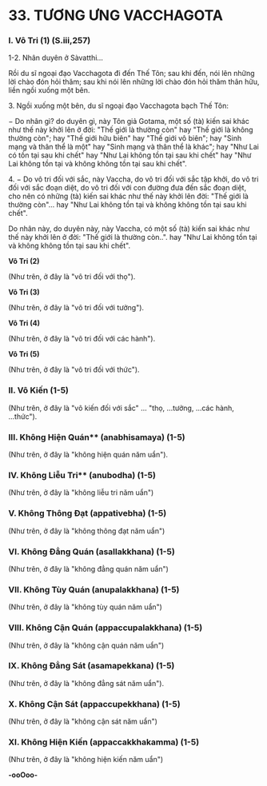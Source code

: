 # 33. TƯƠNG ƯNG VACCHAGOTA

<!--pg-->
### I. Vô Tri (1) (S.iii,257)
1-2\. Nhân duyên ở Sàvatthi...

Rồi du sĩ ngoại đạo Vacchagota đi đến Thế Tôn; sau khi đến, nói lên những lời chào đón hỏi thăm; sau
khi nói lên những lời chào đón hỏi thăm thân hữu, liền ngồi xuống một bên.

3\. Ngồi xuống một bên, du sĩ ngoại đạo Vacchagota bạch Thế Tôn:

− Do nhân gì? do duyên gì, này Tôn giả Gotama, một số (tà) kiến sai khác như thế này khởi lên ở đời:
"Thế giới là thường còn" hay "Thế giới là không thường còn"; hay "Thế giới hữu biên" hay "Thế giới vô
biên"; hay "Sinh mạng và thân thể là một" hay "Sinh mạng và thân thể là khác"; hay "Như Lai có tồn tại
sau khi chết" hay "Như Lai không tồn tại sau khi chết" hay "Như Lai không tồn tại và không không tồn
tại sau khi chết".

4\. − Do vô tri đối với sắc, này Vaccha, do vô tri đối với sắc tập khởi, do vô tri đối với sắc đoạn diệt, do
vô tri đối với con đường đưa đến sắc đoạn diệt, cho nên có những (tà) kiến sai khác như thế này khởi lên
đời: "Thế giới là thường còn"... hay "Như Lai không tồn tại và không không tồn tại sau khi chết".

Do nhân này, do duyên này, này Vaccha, có một số (tà) kiến sai khác như thế này khởi lên ở đời: "Thế
giới là thường còn..". hay "Như Lai không tồn tại và không không tồn tại sau khi chết".

<!--pg-->
**Vô Tri (2)**

(Như trên, ở đây là "vô tri đối với thọ").

<!--pg-->
**Vô Tri (3)**

(Như trên, ở đây là "vô tri đối với tưởng").

<!--pg-->
**Vô Tri (4)**

(Như trên, ở đây là "vô tri đối với các hành").

<!--pg-->
**Vô Tri (5)**

(Như trên, ở đây là "vô tri đối với thức").

<!--pg-->
### II. Vô Kiến (1-5)

(Như trên, ở đây là "vô kiến đối với sắc" ... "thọ, ...tưởng, ...các hành, ...thức").

<!--pg-->
### III. Không Hiện Quán** (anabhisamaya) (1-5)

(Như trên, ở đây là "không hiện quán năm uẩn").

<!--pg-->
### IV. Không Liễu Tri** (anubodha) (1-5)

(Như trên, ở đây là "không liễu tri năm uẩn")

<!--pg-->
### V. Không Thông Ðạt (appativebha) (1-5)

(Như trên, ở đây là "không thông đạt năm uẩn")

<!--pg-->
### VI. Không Ðẳng Quán (asallakkhana) (1-5)

(Như trên, ở đây là "không đẳng quán năm uẩn")

<!--pg-->
### VII. Không Tùy Quán (anupalakkhana) (1-5)

(Như trên, ở đây là "không tùy quán năm uẩn")

<!--pg-->
### VIII. Không Cận Quán (appaccupalakkhana) (1-5)

(Như trên, ở đây là "không cận quán năm uẩn")

<!--pg-->
### IX. Không Ðẳng Sát (asamapekkana) (1-5)

(Như trên, ở đây là "không đẳng sát năm uẩn").

<!--pg-->
### X. Không Cận Sát (appaccupekkhana) (1-5)

(Như trên, ở đây là "không cận sát năm uẩn")

<!--pg-->
### XI. Không Hiện Kiến (appaccakkhakamma) (1-5)

(Như trên, ở đây là "không hiện kiến năm uẩn")

**-ooOoo-**


